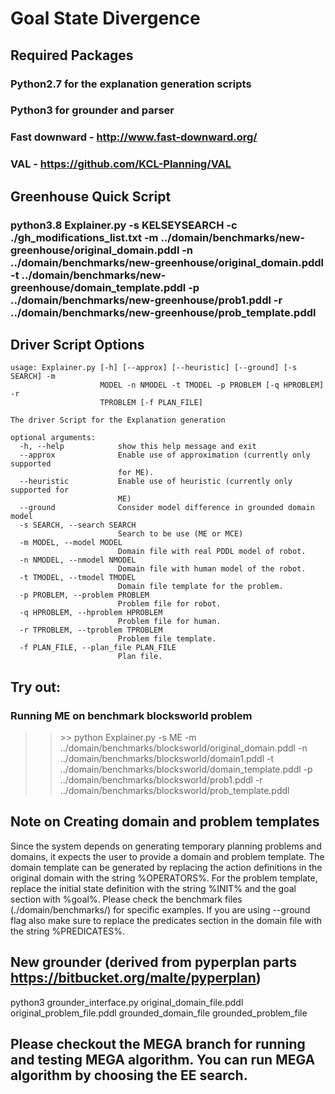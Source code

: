 # Goal State Divergence 

## Required Packages
### Python2.7 for the explanation generation scripts
### Python3 for grounder and parser
### Fast downward - http://www.fast-downward.org/
### VAL - https://github.com/KCL-Planning/VAL

## Greenhouse Quick Script 
### python3.8 Explainer.py -s KELSEYSEARCH -c ./gh_modifications_list.txt -m ../domain/benchmarks/new-greenhouse/original_domain.pddl -n ../domain/benchmarks/new-greenhouse/original_domain.pddl -t ../domain/benchmarks/new-greenhouse/domain_template.pddl -p ../domain/benchmarks/new-greenhouse/prob1.pddl -r ../domain/benchmarks/new-greenhouse/prob_template.pddl

## Driver Script Options
```
usage: Explainer.py [-h] [--approx] [--heuristic] [--ground] [-s SEARCH] -m
                    MODEL -n NMODEL -t TMODEL -p PROBLEM [-q HPROBLEM] -r
                    TPROBLEM [-f PLAN_FILE]

The driver Script for the Explanation generation

optional arguments:
  -h, --help            show this help message and exit
  --approx              Enable use of approximation (currently only supported
                        for ME).
  --heuristic           Enable use of heuristic (currently only supported for
                        ME)
  --ground              Consider model difference in grounded domain model
  -s SEARCH, --search SEARCH
                        Search to be use (ME or MCE)
  -m MODEL, --model MODEL
                        Domain file with real PDDL model of robot.
  -n NMODEL, --nmodel NMODEL
                        Domain file with human model of the robot.
  -t TMODEL, --tmodel TMODEL
                        Domain file template for the problem.
  -p PROBLEM, --problem PROBLEM
                        Problem file for robot.
  -q HPROBLEM, --hproblem HPROBLEM
                        Problem file for human.
  -r TPROBLEM, --tproblem TPROBLEM
                        Problem file template.
  -f PLAN_FILE, --plan_file PLAN_FILE
                        Plan file.

```
## Try out:
### Running ME on benchmark blocksworld problem
>> \>> python Explainer.py -s ME -m ../domain/benchmarks/blocksworld/original_domain.pddl -n ../domain/benchmarks/blocksworld/domain1.pddl -t ../domain/benchmarks/blocksworld/domain_template.pddl -p  ../domain/benchmarks/blocksworld/prob1.pddl -r ../domain/benchmarks/blocksworld/prob_template.pddl
## Note on Creating domain and problem templates
Since the system depends on generating temporary planning problems and domains, it expects the user to provide a domain and problem template. The domain template can be generated by replacing the action definitions in the original domain with the string %OPERATORS%. For the problem template, replace the initial state definition with the string %INIT% and the goal section with %goal%. Please check the benchmark files (./domain/benchmarks/) for specific examples. If you are using --ground flag also make sure to replace the predicates section in the domain file with the string %PREDICATES%.
## New grounder (derived from pyperplan parts https://bitbucket.org/malte/pyperplan)
python3  grounder_interface.py original_domain_file.pddl original_problem_file.pddl grounded_domain_file grounded_problem_file

## Please checkout the MEGA branch for running and testing MEGA algorithm. You can run MEGA algorithm by choosing the EE search.
